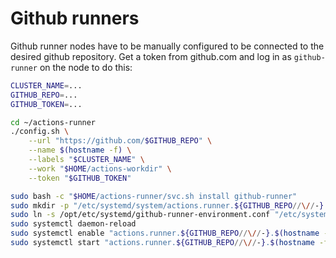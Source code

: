 # Github runners

Github runner nodes have to be manually configured to be connected to the desired github repository. 
Get a token from github.com and log in as `github-runner` on the node to do this:

```sh
CLUSTER_NAME=...
GITHUB_REPO=...
GITHUB_TOKEN=...

cd ~/actions-runner
./config.sh \
    --url "https://github.com/$GITHUB_REPO" \
	--name $(hostname -f) \
	--labels "$CLUSTER_NAME" \
	--work "$HOME/actions-workdir" \
	--token "$GITHUB_TOKEN"

sudo bash -c "$HOME/actions-runner/svc.sh install github-runner"
sudo mkdir -p "/etc/systemd/system/actions.runner.${GITHUB_REPO//\//-}.$(hostname -f).service.d"
sudo ln -s /opt/etc/systemd/github-runner-environment.conf "/etc/systemd/system/actions.runner.${GITHUB_REPO//\//-}.$(hostname -f).service.d/environment.conf"
sudo systemctl daemon-reload
sudo systemctl enable "actions.runner.${GITHUB_REPO//\//-}.$(hostname -f).service"
sudo systemctl start "actions.runner.${GITHUB_REPO//\//-}.$(hostname -f).service"
```
